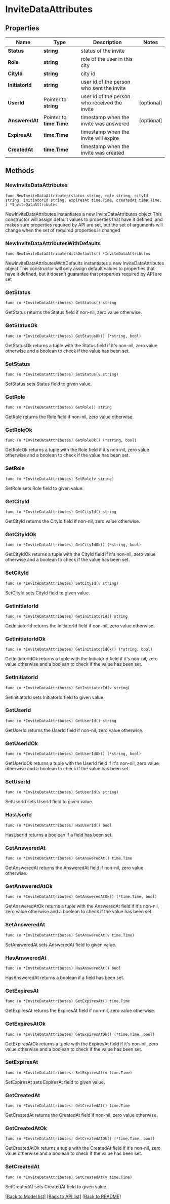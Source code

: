 # InviteDataAttributes

## Properties

Name | Type | Description | Notes
------------ | ------------- | ------------- | -------------
**Status** | **string** | status of the invite | 
**Role** | **string** | role of the user in this city | 
**CityId** | **string** | city id | 
**InitiatorId** | **string** | user id of the person who sent the invite | 
**UserId** | Pointer to **string** | user id of the person who received the invite | [optional] 
**AnsweredAt** | Pointer to **time.Time** | timestamp when the invite was answered | [optional] 
**ExpiresAt** | **time.Time** | timestamp when the invite will expire | 
**CreatedAt** | **time.Time** | timestamp when the invite was created | 

## Methods

### NewInviteDataAttributes

`func NewInviteDataAttributes(status string, role string, cityId string, initiatorId string, expiresAt time.Time, createdAt time.Time, ) *InviteDataAttributes`

NewInviteDataAttributes instantiates a new InviteDataAttributes object
This constructor will assign default values to properties that have it defined,
and makes sure properties required by API are set, but the set of arguments
will change when the set of required properties is changed

### NewInviteDataAttributesWithDefaults

`func NewInviteDataAttributesWithDefaults() *InviteDataAttributes`

NewInviteDataAttributesWithDefaults instantiates a new InviteDataAttributes object
This constructor will only assign default values to properties that have it defined,
but it doesn't guarantee that properties required by API are set

### GetStatus

`func (o *InviteDataAttributes) GetStatus() string`

GetStatus returns the Status field if non-nil, zero value otherwise.

### GetStatusOk

`func (o *InviteDataAttributes) GetStatusOk() (*string, bool)`

GetStatusOk returns a tuple with the Status field if it's non-nil, zero value otherwise
and a boolean to check if the value has been set.

### SetStatus

`func (o *InviteDataAttributes) SetStatus(v string)`

SetStatus sets Status field to given value.


### GetRole

`func (o *InviteDataAttributes) GetRole() string`

GetRole returns the Role field if non-nil, zero value otherwise.

### GetRoleOk

`func (o *InviteDataAttributes) GetRoleOk() (*string, bool)`

GetRoleOk returns a tuple with the Role field if it's non-nil, zero value otherwise
and a boolean to check if the value has been set.

### SetRole

`func (o *InviteDataAttributes) SetRole(v string)`

SetRole sets Role field to given value.


### GetCityId

`func (o *InviteDataAttributes) GetCityId() string`

GetCityId returns the CityId field if non-nil, zero value otherwise.

### GetCityIdOk

`func (o *InviteDataAttributes) GetCityIdOk() (*string, bool)`

GetCityIdOk returns a tuple with the CityId field if it's non-nil, zero value otherwise
and a boolean to check if the value has been set.

### SetCityId

`func (o *InviteDataAttributes) SetCityId(v string)`

SetCityId sets CityId field to given value.


### GetInitiatorId

`func (o *InviteDataAttributes) GetInitiatorId() string`

GetInitiatorId returns the InitiatorId field if non-nil, zero value otherwise.

### GetInitiatorIdOk

`func (o *InviteDataAttributes) GetInitiatorIdOk() (*string, bool)`

GetInitiatorIdOk returns a tuple with the InitiatorId field if it's non-nil, zero value otherwise
and a boolean to check if the value has been set.

### SetInitiatorId

`func (o *InviteDataAttributes) SetInitiatorId(v string)`

SetInitiatorId sets InitiatorId field to given value.


### GetUserId

`func (o *InviteDataAttributes) GetUserId() string`

GetUserId returns the UserId field if non-nil, zero value otherwise.

### GetUserIdOk

`func (o *InviteDataAttributes) GetUserIdOk() (*string, bool)`

GetUserIdOk returns a tuple with the UserId field if it's non-nil, zero value otherwise
and a boolean to check if the value has been set.

### SetUserId

`func (o *InviteDataAttributes) SetUserId(v string)`

SetUserId sets UserId field to given value.

### HasUserId

`func (o *InviteDataAttributes) HasUserId() bool`

HasUserId returns a boolean if a field has been set.

### GetAnsweredAt

`func (o *InviteDataAttributes) GetAnsweredAt() time.Time`

GetAnsweredAt returns the AnsweredAt field if non-nil, zero value otherwise.

### GetAnsweredAtOk

`func (o *InviteDataAttributes) GetAnsweredAtOk() (*time.Time, bool)`

GetAnsweredAtOk returns a tuple with the AnsweredAt field if it's non-nil, zero value otherwise
and a boolean to check if the value has been set.

### SetAnsweredAt

`func (o *InviteDataAttributes) SetAnsweredAt(v time.Time)`

SetAnsweredAt sets AnsweredAt field to given value.

### HasAnsweredAt

`func (o *InviteDataAttributes) HasAnsweredAt() bool`

HasAnsweredAt returns a boolean if a field has been set.

### GetExpiresAt

`func (o *InviteDataAttributes) GetExpiresAt() time.Time`

GetExpiresAt returns the ExpiresAt field if non-nil, zero value otherwise.

### GetExpiresAtOk

`func (o *InviteDataAttributes) GetExpiresAtOk() (*time.Time, bool)`

GetExpiresAtOk returns a tuple with the ExpiresAt field if it's non-nil, zero value otherwise
and a boolean to check if the value has been set.

### SetExpiresAt

`func (o *InviteDataAttributes) SetExpiresAt(v time.Time)`

SetExpiresAt sets ExpiresAt field to given value.


### GetCreatedAt

`func (o *InviteDataAttributes) GetCreatedAt() time.Time`

GetCreatedAt returns the CreatedAt field if non-nil, zero value otherwise.

### GetCreatedAtOk

`func (o *InviteDataAttributes) GetCreatedAtOk() (*time.Time, bool)`

GetCreatedAtOk returns a tuple with the CreatedAt field if it's non-nil, zero value otherwise
and a boolean to check if the value has been set.

### SetCreatedAt

`func (o *InviteDataAttributes) SetCreatedAt(v time.Time)`

SetCreatedAt sets CreatedAt field to given value.



[[Back to Model list]](../README.md#documentation-for-models) [[Back to API list]](../README.md#documentation-for-api-endpoints) [[Back to README]](../README.md)


